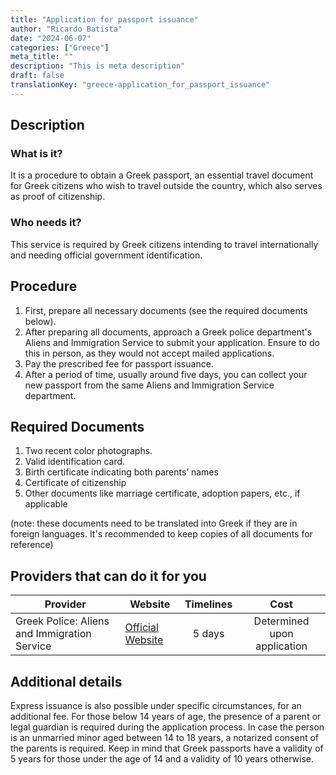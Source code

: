 ```yaml
---
title: "Application for passport issuance"
author: "Ricardo Batista"
date: "2024-06-07"
categories: ["Greece"]
meta_title: ""
description: "This is meta description"
draft: false
translationKey: "greece-application_for_passport_issuance"
---
```


## Description
### What is it?
It is a procedure to obtain a Greek passport, an essential travel document for Greek citizens who wish to travel outside the country, which also serves as proof of citizenship.

### Who needs it?
This service is required by Greek citizens intending to travel internationally and needing official government identification.

## Procedure
1. First, prepare all necessary documents (see the required documents below).
2. After preparing all documents, approach a Greek police department's Aliens and Immigration Service to submit your application. Ensure to do this in person, as they would not accept mailed applications.
3. Pay the prescribed fee for passport issuance.
4. After a period of time, usually around five days, you can collect your new passport from the same Aliens and Immigration Service department.

## Required Documents
1. Two recent color photographs.
2. Valid identification card.
3. Birth certificate indicating both parents’ names
4. Certificate of citizenship
5. Other documents like marriage certificate, adoption papers, etc., if applicable 

(note: these documents need to be translated into Greek if they are in foreign languages. It's recommended to keep copies of all documents for reference)

## Providers that can do it for you

| Provider        |     Website     |     Timelines    |       Cost      |
| --------------- | --------------- |  :-------------: | :-------------: |
| Greek Police: Aliens and Immigration Service | [Official Website](http://www.astynomia.gr/index.php?option=ozo_content&lang=%27..%27&perform=view&id=50539&Itemid=1266&lang=)       |   5 days        |    Determined upon application    |

## Additional details
Express issuance is also possible under specific circumstances, for an additional fee. For those below 14 years of age, the presence of a parent or legal guardian is required during the application process. In case the person is an unmarried minor aged between 14 to 18 years, a notarized consent of the parents is required. Keep in mind that Greek passports have a validity of 5 years for those under the age of 14 and a validity of 10 years otherwise.
